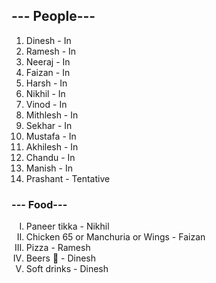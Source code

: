 <html>
<body>

<h2>--- People---</h2>

<ol type="1">
  <li>Dinesh - In</li>
  <li>Ramesh - In</li>
  <li>Neeraj - In</li>
  <li>Faizan - In</li>
  <li>Harsh - In</li>
  <li>Nikhil - In</li>
  <li>Vinod - In</li>
  <li>Mithlesh - In</li>
  <li>Sekhar - In</li>
  <li>Mustafa - In</li>
  <li>Akhilesh - In</li>
  <li>Chandu - In</li>
  <li>Manish - In</li>
  <li>Prashant - Tentative</li>
</ol>  
  
  <h3>--- Food---</h3>
  <ol type="I">
  <li>Paneer tikka - Nikhil</li>
  <li>Chicken 65 or Manchuria or Wings - Faizan</li>
  <li>Pizza - Ramesh</li>
  <li>Beers 🍻 - Dinesh</li>
  <li>Soft drinks - Dinesh</li>
</ol>
 
</body>
</html>




